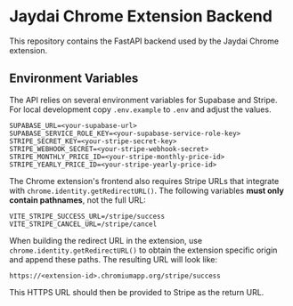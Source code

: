 # Jaydai Chrome Extension Backend

This repository contains the FastAPI backend used by the Jaydai Chrome extension.

## Environment Variables

The API relies on several environment variables for Supabase and Stripe.
For local development copy `.env.example` to `.env` and adjust the values.

```
SUPABASE_URL=<your-supabase-url>
SUPABASE_SERVICE_ROLE_KEY=<your-supabase-service-role-key>
STRIPE_SECRET_KEY=<your-stripe-secret-key>
STRIPE_WEBHOOK_SECRET=<your-stripe-webhook-secret>
STRIPE_MONTHLY_PRICE_ID=<your-stripe-monthly-price-id>
STRIPE_YEARLY_PRICE_ID=<your-stripe-yearly-price-id>
```

The Chrome extension's frontend also requires Stripe URLs that integrate with
`chrome.identity.getRedirectURL()`. The following variables **must only contain
pathnames**, not the full URL:

```
VITE_STRIPE_SUCCESS_URL=/stripe/success
VITE_STRIPE_CANCEL_URL=/stripe/cancel
```

When building the redirect URL in the extension, use
`chrome.identity.getRedirectURL()` to obtain the extension specific origin and
append these paths. The resulting URL will look like:

```
https://<extension-id>.chromiumapp.org/stripe/success
```

This HTTPS URL should then be provided to Stripe as the return URL.
